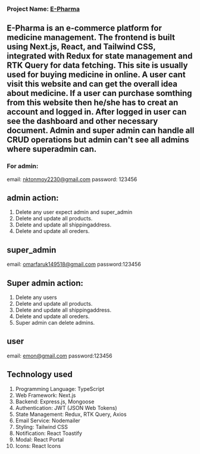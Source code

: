 ### Project Name: [E-Pharma]()

## E-Pharma is an e-commerce platform for medicine management. The frontend is built using Next.js, React, and Tailwind CSS, integrated with Redux for state management and RTK Query for data fetching. This site is usually used for buying medicine in online. A user cant visit this website and can get the overall idea about medicine. If a user can purchase somthing from this website then he/she has to creat an account and logged in. After logged in user can see the dashboard and other necessary document. Admin and super admin can handle all CRUD operations but admin can't see all admins where superadmin can.

### For admin:

email: nktonmoy2230@gmail.com
password: 123456

## admin action:

1. Delete any user expect admin and super_admin
2. Delete and update all products.
3. Delete and update all shippingaddress.
4. Delete and update all oreders.

## super_admin

email: omarfaruk149518@gmail.com
password:123456

## Super admin action:

1. Delete any users
2. Delete and update all products.
3. Delete and update all shippingaddress.
4. Delete and update all oreders.
5. Super admin can delete admins.

## user

email: emon@gmail.com
password:123456

## Technology used

1. Programming Language: TypeScript
2. Web Framework: Next.js
3. Backend: Express.js, Mongoose
4. Authentication: JWT (JSON Web Tokens)
5. State Management: Redux, RTK Query, Axios
6. Email Service: Nodemailer
7. Styling: Tailwind CSS
8. Notification: React Toastify
9. Modal: React Portal
10. Icons: React Icons
